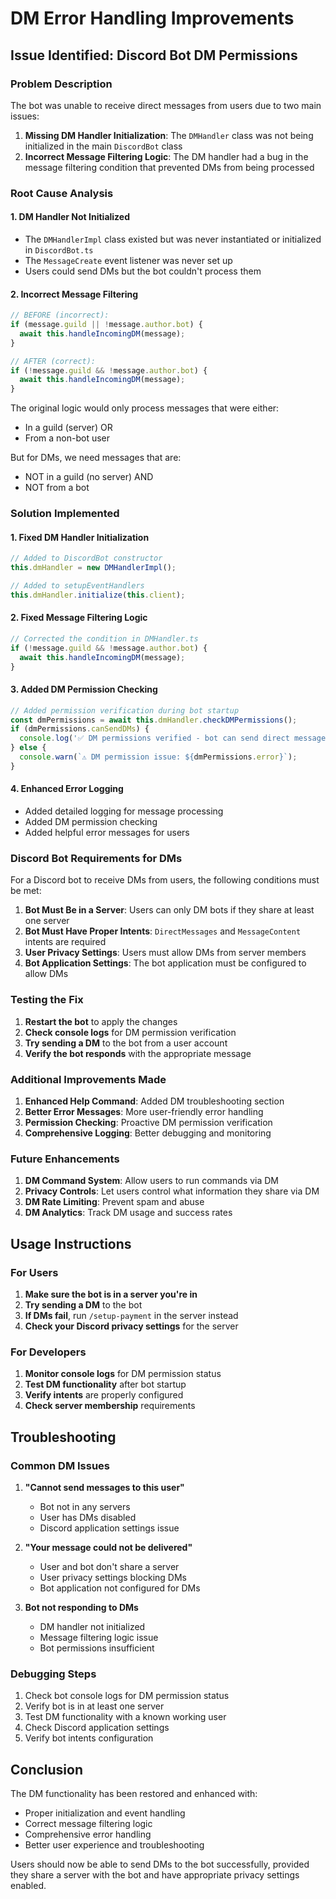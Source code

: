 # DM Error Handling Improvements

## Issue Identified: Discord Bot DM Permissions

### Problem Description
The bot was unable to receive direct messages from users due to two main issues:

1. **Missing DM Handler Initialization**: The `DMHandler` class was not being initialized in the main `DiscordBot` class
2. **Incorrect Message Filtering Logic**: The DM handler had a bug in the message filtering condition that prevented DMs from being processed

### Root Cause Analysis

#### 1. DM Handler Not Initialized
- The `DMHandlerImpl` class existed but was never instantiated or initialized in `DiscordBot.ts`
- The `MessageCreate` event listener was never set up
- Users could send DMs but the bot couldn't process them

#### 2. Incorrect Message Filtering
```typescript
// BEFORE (incorrect):
if (message.guild || !message.author.bot) {
  await this.handleIncomingDM(message);
}

// AFTER (correct):
if (!message.guild && !message.author.bot) {
  await this.handleIncomingDM(message);
}
```

The original logic would only process messages that were either:
- In a guild (server) OR 
- From a non-bot user

But for DMs, we need messages that are:
- NOT in a guild (no server) AND
- NOT from a bot

### Solution Implemented

#### 1. Fixed DM Handler Initialization
```typescript
// Added to DiscordBot constructor
this.dmHandler = new DMHandlerImpl();

// Added to setupEventHandlers
this.dmHandler.initialize(this.client);
```

#### 2. Fixed Message Filtering Logic
```typescript
// Corrected the condition in DMHandler.ts
if (!message.guild && !message.author.bot) {
  await this.handleIncomingDM(message);
}
```

#### 3. Added DM Permission Checking
```typescript
// Added permission verification during bot startup
const dmPermissions = await this.dmHandler.checkDMPermissions();
if (dmPermissions.canSendDMs) {
  console.log('✅ DM permissions verified - bot can send direct messages');
} else {
  console.warn(`⚠️ DM permission issue: ${dmPermissions.error}`);
}
```

#### 4. Enhanced Error Logging
- Added detailed logging for message processing
- Added DM permission checking
- Added helpful error messages for users

### Discord Bot Requirements for DMs

For a Discord bot to receive DMs from users, the following conditions must be met:

1. **Bot Must Be in a Server**: Users can only DM bots if they share at least one server
2. **Bot Must Have Proper Intents**: `DirectMessages` and `MessageContent` intents are required
3. **User Privacy Settings**: Users must allow DMs from server members
4. **Bot Application Settings**: The bot application must be configured to allow DMs

### Testing the Fix

1. **Restart the bot** to apply the changes
2. **Check console logs** for DM permission verification
3. **Try sending a DM** to the bot from a user account
4. **Verify the bot responds** with the appropriate message

### Additional Improvements Made

1. **Enhanced Help Command**: Added DM troubleshooting section
2. **Better Error Messages**: More user-friendly error handling
3. **Permission Checking**: Proactive DM permission verification
4. **Comprehensive Logging**: Better debugging and monitoring

### Future Enhancements

1. **DM Command System**: Allow users to run commands via DM
2. **Privacy Controls**: Let users control what information they share via DM
3. **DM Rate Limiting**: Prevent spam and abuse
4. **DM Analytics**: Track DM usage and success rates

## Usage Instructions

### For Users
1. **Make sure the bot is in a server you're in**
2. **Try sending a DM** to the bot
3. **If DMs fail**, run `/setup-payment` in the server instead
4. **Check your Discord privacy settings** for the server

### For Developers
1. **Monitor console logs** for DM permission status
2. **Test DM functionality** after bot startup
3. **Verify intents** are properly configured
4. **Check server membership** requirements

## Troubleshooting

### Common DM Issues

1. **"Cannot send messages to this user"**
   - Bot not in any servers
   - User has DMs disabled
   - Discord application settings issue

2. **"Your message could not be delivered"**
   - User and bot don't share a server
   - User privacy settings blocking DMs
   - Bot application not configured for DMs

3. **Bot not responding to DMs**
   - DM handler not initialized
   - Message filtering logic issue
   - Bot permissions insufficient

### Debugging Steps

1. Check bot console logs for DM permission status
2. Verify bot is in at least one server
3. Test DM functionality with a known working user
4. Check Discord application settings
5. Verify bot intents configuration

## Conclusion

The DM functionality has been restored and enhanced with:
- Proper initialization and event handling
- Correct message filtering logic
- Comprehensive error handling
- Better user experience and troubleshooting

Users should now be able to send DMs to the bot successfully, provided they share a server with the bot and have appropriate privacy settings enabled.
